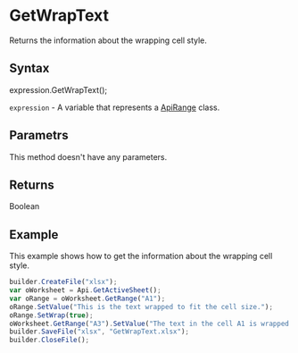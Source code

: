 # GetWrapText

Returns the information about the wrapping cell style.

## Syntax

expression.GetWrapText();

`expression` - A variable that represents a [ApiRange](../ApiRange.md) class.

## Parametrs

This method doesn't have any parameters.

## Returns

Boolean 

## Example

This example shows how to get the information about the wrapping cell style.

```javascript
builder.CreateFile("xlsx");
var oWorksheet = Api.GetActiveSheet();
var oRange = oWorksheet.GetRange("A1");
oRange.SetValue("This is the text wrapped to fit the cell size.");
oRange.SetWrap(true);
oWorksheet.GetRange("A3").SetValue("The text in the cell A1 is wrapped: " + oRange.GetWrapText());
builder.SaveFile("xlsx", "GetWrapText.xlsx");
builder.CloseFile();
```